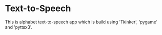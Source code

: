 # Text-to-Speech

This is alphabet text-to-speech app which is build using 'Tkinker', 'pygame' and 'pyttsx3'. 
